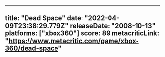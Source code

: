 
---
title: "Dead Space"
date: "2022-04-09T23:38:29.779Z"
releaseDate: "2008-10-13"
platforms: ["xbox360"]
score: 89
metacriticLink: "https://www.metacritic.com/game/xbox-360/dead-space"
---

